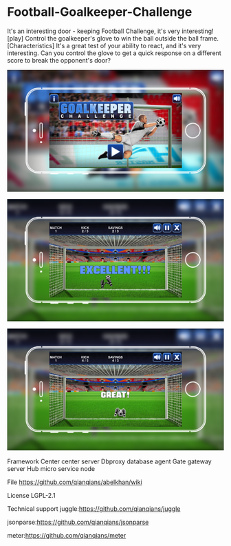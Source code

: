 # Football-Goalkeeper-Challenge
It's an interesting door - keeping Football Challenge, it's very interesting!
[play]
Control the goalkeeper's glove to win the ball outside the ball frame.
[Characteristics]
It's a great test of your ability to react, and it's very interesting. Can you control the glove to get a quick response on a different score to break the opponent's door?

![Alt text](https://github.com/appdev-supports/Football-Goalkeeper-Challenge/blob/master/img1.png)

![Alt text](https://github.com/appdev-supports/Football-Goalkeeper-Challenge/blob/master/img2.png)

![Alt text](https://github.com/appdev-supports/Football-Goalkeeper-Challenge/blob/master/img3.png)


Framework
Center center server
Dbproxy database agent
Gate gateway server
Hub micro service node

File
https://github.com/qianqians/abelkhan/wiki

License
LGPL-2.1

Technical support
juggle:https://github.com/qianqians/juggle

jsonparse:https://github.com/qianqians/jsonparse

meter:https://github.com/qianqians/meter
